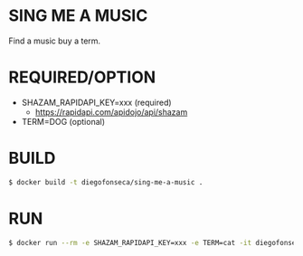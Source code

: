 # SING ME A MUSIC
Find a music buy a term.


# REQUIRED/OPTION
- SHAZAM_RAPIDAPI_KEY=xxx (required) 
   - https://rapidapi.com/apidojo/api/shazam
- TERM=DOG (optional)

# BUILD
```bash
$ docker build -t diegofonseca/sing-me-a-music .
```

# RUN
```bash
$ docker run --rm -e SHAZAM_RAPIDAPI_KEY=xxx -e TERM=cat -it diegofonseca/sing-me-a-music
```